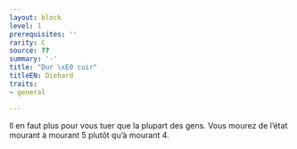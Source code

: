 ```yaml
---
layout: block
level: 1
prerequisites: ''
rarity: C
source: ??
summary: '-'
title: "Dur \xE0 cuir"
titleEN: Diehard
traits:
- general

---
```


<p><span id="ctl00_MainContent_DetailedOutput">Il en faut plus pour vous tuer que la plupart des gens. Vous mourez de l’état mourant à mourant 5 plutôt qu’à mourant 4.&nbsp;</span></p>